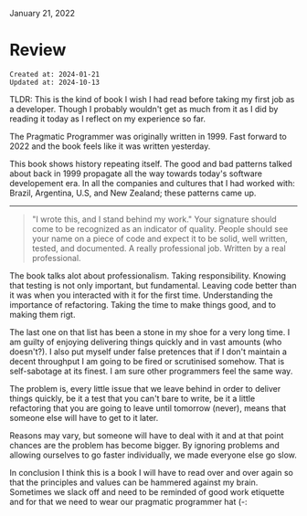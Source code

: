January 21, 2022

# Review

```
Created at: 2024-01-21
Updated at: 2024-10-13
```

TLDR: This is the kind of book I wish I had read before taking my first job as
a developer. Though I probably wouldn't get as much from it as I did by
reading it today as I reflect on my experience so far.

The Pragmatic Programmer was originally written in 1999. Fast forward to 2022
and the book feels like it was written yesterday.

This book shows history repeating itself. The good and bad patterns talked
about back in 1999 propagate all the way towards today's software developement
era. In all the companies and cultures that I had worked with: Brazil,
Argentina, U.S, and New Zealand; these patterns came up.

---

> "I wrote this, and I stand behind my work." Your signature should come to be
> recognized as an indicator of quality. People should see your name on a piece
> of code and expect it to be solid, well written, tested, and documented. A
> really professional job. Written by a real professional.

The book talks alot about professionalism. Taking responsibility. Knowing that
testing is not only important, but fundamental. Leaving code better than it was
when you interacted with it for the first time. Understanding the importance of
refactoring. Taking the time to make things good, and to making them rigt.

The last one on that list has been a stone in my shoe for a very long time. I
am guilty of enjoying delivering things quickly and in vast amounts (who
doesn't?). I also put myself under false pretences that if I don't maintain
a decent throughput I am going to be fired or scrutinised somehow. That is
self-sabotage at its finest. I am sure other programmers feel the same way.

The problem is, every little issue that we leave behind in order to deliver
things quickly, be it a test that you can't bare to write, be it a little
refactoring that you are going to leave until tomorrow (never), means that
someone else will have to get to it later.

Reasons may vary, but someone will have to deal with it and at that point
chances are the problem has become bigger. By ignoring problems and allowing
ourselves to go faster individually, we made everyone else go slow.

In conclusion I think this is a book I will have to read over and over again so
that the principles and values can be hammered against my brain. Sometimes we
slack off and need to be reminded of good work etiquette and for that we need
to wear our pragmatic programmer hat (-:
